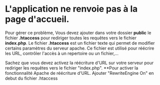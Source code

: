 # L'application ne renvoie pas à la page d'accueil.

Pour gérer ce problème, Vous devez ajouter dans votre dossier **public** le fichier **.htaccess** pour rediriger toutes les requêtes vers le fichier **index.php**. 
Le fichier **.htaccess** est un fichier texte qui permet de modifier certains paramètres du serveur apache.  Ce fichier est utilisé pour réécrire les URL, contrôler l'accès à un repertoire ou un fichier,...

Sachez que vous devez activez la réécriture d'URL sur votre serveur pour rediriger les requêtes vers le fichier "index.php".
**Pour activer la fonctionnalité Apache de réécriture d'URL. Ajouter "RewriteEngine On" en debut du fichier .htaccess





